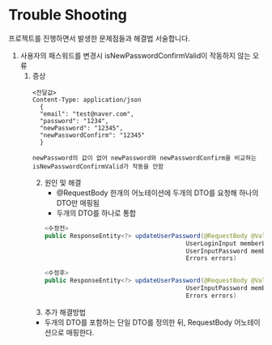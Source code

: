 # Trouble Shooting
프로젝트를 진행하면서 발생한 문제점들과 해결법 서술합니다.

1. 사용자의 패스워드를 변경시 isNewPasswordConfirmValid이 작동하지 않는 오류
   1. 증상
      ```
      <전달값>
      Content-Type: application/json
        {
        "email": "test@naver.com",
        "password": "1234",
        "newPassword": "12345",
        "newPasswordConfirm": "12345"
        }
      
      newPassword의 값이 없어 newPassword와 newPasswordConfirm을 비교하는
      isNewPasswordConfirmValid가 작동을 안함
      ```
      2. 원인 및 해결
         - @RequestBody 한개의 어노테이션에 두개의 DTO를 요청해 하나의 DTO만 매핑됨
         - 두개의 DTO를 하나로 통합
         ```java
         <수정전>
         public ResponseEntity<?> updateUserPassword(@RequestBody @Valid
                                                UserLoginInput memberLoginInput,
                                                UserInputPassword memberInputPassword,
                                                Errors errors)
         
         <수정후>
         public ResponseEntity<?> updateUserPassword(@RequestBody @Valid
                                                UserInputPassword memberInputPassword,
                                                Errors errors)
         
         ```
      3. 추가 해결방법
        - 두개의 DTO를 포함하는 단일 DTO를 정의한 뒤, RequestBody 어노테이션으로 매핑한다.
      